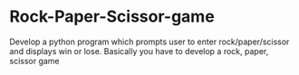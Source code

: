 # Rock-Paper-Scissor-game
Develop a python program which prompts user to enter  rock/paper/scissor and displays win or lose. Basically you  have to develop a rock, paper, scissor game

